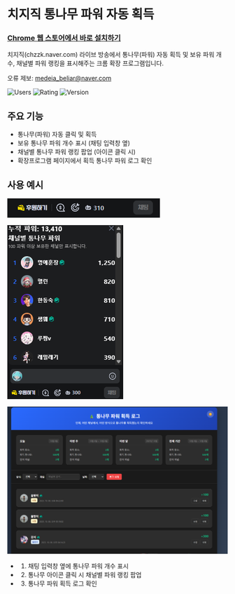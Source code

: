 # 치지직 통나무 파워 자동 획득

### [Chrome 웹 스토어에서 바로 설치하기](https://chromewebstore.google.com/detail/%EC%B9%98%EC%A7%80%EC%A7%81-%ED%86%B5%EB%82%98%EB%AC%B4-%ED%8C%8C%EC%9B%8C-%EC%9E%90%EB%8F%99-%ED%9A%8D%EB%93%9D/mdammcmmopljkpnokoodkahdhnpijhib)

치지직(chzzk.naver.com) 라이브 방송에서 통나무(파워) 자동 획득 및 보유 파워 개수, 채널별 파워 랭킹을 표시해주는 크롬 확장 프로그램입니다.

오류 제보: medeia_beliar@naver.com

![Users](https://img.shields.io/chrome-web-store/users/mdammcmmopljkpnokoodkahdhnpijhib?style=for-the-badge&labelColor=8a2be2&color=hotpink)
![Rating](https://img.shields.io/chrome-web-store/rating/mdammcmmopljkpnokoodkahdhnpijhib?style=for-the-badge&labelColor=8a2be2&color=hotpink)
![Version](https://img.shields.io/chrome-web-store/v/mdammcmmopljkpnokoodkahdhnpijhib?label=version&style=for-the-badge&labelColor=8a2be2&color=hotpink)

## 주요 기능
- 통나무(파워) 자동 클릭 및 획득
- 보유 통나무 파워 개수 표시 (채팅 입력창 옆)
- 채널별 통나무 파워 랭킹 팝업 (아이콘 클릭 시)
- 확장프로그램 페이지에서 획득 통나무 파워 로그 확인

## 사용 예시

![파워 개수 표시 예시](example.png)

![채널별 통나무 파워 팝업 예시](example2.png)

![통나무 파워 로그](example3.png)

- 1. 채팅 입력창 옆에 통나무 파워 개수 표시
- 2. 통나무 아이콘 클릭 시 채널별 파워 랭킹 팝업
- 3. 통나무 파워 획득 로그 확인